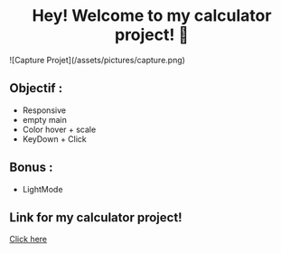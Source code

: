 <h1 align="center">Hey! Welcome to my calculator project! 👋</h1>
![Capture Projet](/assets/pictures/capture.png)
<h2>Objectif :</h2>
<ul>
  <li>Responsive</li>
  <li>empty main</li>
  <li>Color hover + scale</li>
  <li>KeyDown + Click</li>
</ul>
<h2>Bonus :</h2>
<ul>
  <li>LightMode</li>
</ul>

<h2>Link for my calculator project!</h2>

[Click here](https://anthxnyd.github.io/Calculatrice/)
<br/>
